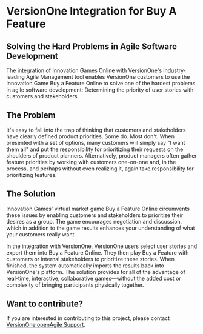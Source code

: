 # VersionOne Integration for Buy A Feature

## Solving the Hard Problems in Agile Software Development

The integration of Innovation Games Online with VersionOne's industry-leading Agile Management tool enables VersionOne customers to use the Innovation Game Buy a Feature Online to solve one of the hardest problems in agile software development: Determining the priority of user stories with customers and stakeholders.

## The Problem

It's easy to fall into the trap of thinking that customers and stakeholders have clearly defined product priorities. Some do. Most don't. When presented with a set of options, many customers will simply say \"I want them all\" and put the responsibility for prioritizing their requests on the shoulders of product planners. Alternatively, product managers often gather feature priorities by working with customers one-on-one and, in the process, and perhaps without even realizing it, again take responsibility for prioritizing features.

## The Solution

Innovation Games' virtual market game Buy a Feature Online circumvents these issues by enabling customers and stakeholders to prioritize their desires as a group. The game encourages negotiation and discussion, which in addition to the game results enhances your understanding of what your customers really want.

In the integration with VersionOne, VersionOne users select user stories and export them into Buy a Feature Online. They then play Buy a Feature with customers or internal stakeholders to prioritize these stories. When finished, the system automatically imports the results back into VersionOne's platform. The solution provides for all of the advantage of real-time, interactive, collaborative games—without the added cost or complexity of bringing participants physically together.

## Want to contribute?
If you are interested in contributing to this project, please contact [VersionOne openAgile Support](mailto:openAgileSupport@versionone.com).

